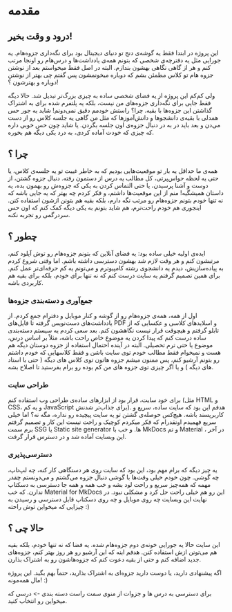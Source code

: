 # مقدمه

## درود و وقت بخیر!

این پروژه در ابتدا فقط یه گوشه‌ی دنج تو دنیای دیجیتال بود برای نگه‌داری جزوه‌هام. یه جورایی مثل یه دفترچه‌ی شخصی که بتونم همه‌ی یادداشت‌ها و درس‌هام رو اونجا مرتب کنم و هر از گاهی نگاهی بهشون بندازم. البته در اصل فقط میخواستم بعد از نوشتن جزوه هام تو کلاس مطمئن بشم که دوباره میخونمشون پس گفتم چی بهتر از نوشتن دوباره و بهترشون ؟! 

ولی کم‌کم این پروژه از یه فضای شخصی ساده به چیزی بزرگ‌تر تبدیل شد. حالا دیگه فقط جایی برای نگه‌داری جزوه‌های من نیست، بلکه یه پلتفرم شده برای به اشتراک گذاشتن این جزوه‌ها با بقیه. چرا؟ راستش خودمم دقیق نمی‌دونم! شاید یه جور حس همدلی با بقیه‌ی دانشجوها و دانش‌آموزها که مثل من گاهی یه جلسه کلاس رو از دست می‌دن و بعد باید در به در دنبال جزوه‌ی اون جلسه بگردن. یا شاید چون حس خوبی داره که چیزی که خودت آماده کردی، به درد یکی دیگه هم بخوره.

## چرا ؟

همه‌ی ما حداقل یه بار تو موقعیت‌هایی بودیم که به خاطر غیبت تو یه جلسه‌ی کلاس، یا حتی یه لحظه حواس‌پرتی، کل مطالب یه درس از دستمون رفته. دنبال جزوه گشتن، از دوست و آشنا پرسیدن، یا حتی التماس کردن به یکی که جزوه‌ش رو بهمون بده، یه داستان همیشگیه! منم از این موقعیت‌ها داشتم، و فکر کردم چه بهتر که یه جایی باشه که نه تنها خودم بتونم جزوه‌هام رو مرتب نگه دارم، بلکه بقیه هم بتونن ازشون استفاده کنن. اینجوری هم خودم راحت‌ترم، هم شاید بتونم به یکی دیگه کمک کنم که اون حس سردرگمی رو تجربه نکنه.

## چطور ؟

ایده‌ی اولیه خیلی ساده بود: یه فضای آنلاین که بتونم جزوه‌هام رو توش آپلود کنم، مرتبشون کنم و هر وقت لازم شد بهشون دسترسی داشته باشم. اما وقتی شروع کردم به پیاده‌سازیش، دیدم یه دانشجوی رشته کامپیوترم و می‌تونم یه کم حرفه‌ای‌تر عمل کنم. برای همین تصمیم گرفتم یه سایت درست کنم که نه تنها برای خودم، بلکه برای بقیه هم کاربردی باشه.

### جمع‌آوری و دسته‌بندی جزوه‌ها
 اول از همه، همه‌ی جزوه‌هام رو از گوشه و کنار موبایل و دفترام جمع کردم. از یادداشت‌های دست‌نویس گرفته تا فایل‌های PDF و اسلایدهای کلاسی و عکسایی که از تابلو گرفتم و هیچوقت قرار نیست نگاهشون کنم. بعد سعی کردم یه سیستم دسته‌بندی ساده درست کنم که پیدا کردن یه موضوع خاص راحت باشه، مثلاً بر اساس درس، موضوع یا حتی ترم تحصیلی. البته در آینده احتمال استفاده از جزوه دوستان دیگه هم هست و نمیخوام فقط مطالب خودم توی سایت باشن و فقط کلاسهایی که خودم داشتم رو بتونم آرشیو کنم، پس ممنون میشم جزوه هاتون توی کلاس های دیگه ( حتی با استاد های دیگه ) و یا اگر چیزی توی جزوه های من کم بوده رو برام بفرستید تا اصلاح بشه.

### طراحی سایت
 برای خود سایت، قرار بود از ابزارهای ساده‌ی طراحی وب استفاده کنم (مثل HTML و CSS، و یه کم JavaScript برای جذاب‌تر شدنش). هدفم این بود که سایت ساده، سریع و کاربرپسند باشه. هیچ‌کس حوصله‌ی گشتن تو یه سایت پیچیده رو نداره، مگه نه؟ اما خیلی سریع فهمیدم اونقدرام که فکر میکردم کوچیک و راحت نیست این کار و تصمیم گرفتم برم سمت SSG یا Static site generator ها. و خب با MkDocs و تم Material ، در آخر این وبسایت آماده شد و در دسترس قرار گرفت.

### دسترسی‌پذیری
یه چیز دیگه که برام مهم بود، این بود که سایت روی هر دستگاهی کار کنه، چه لپ‌تاپ، چه گوشی. چون خودم خیلی وقت‌ها با گوشی دنبال جزوه می‌گشتم و می‌دونستم چقدر مهمه که همه‌چیز سریع و راحت لود بشه و خب همه و همه جا دسترسی به دسکتاپ ندارن. که خب Material for MkDocs این رو هم خیلی راحت حل کرد و مشکلی نبود. در نهایت این وبسایت چه روی موبایل و چه روی دسکتاپ قابل دسترسی و رسیدن به چیزایی که میخواین توش راحته :)

## حالا چی ؟

این سایت حالا یه جورایی خونه‌ی دوم جزوه‌هام شده. یه فضا که نه تنها خودم، بلکه بقیه هم می‌تونن ازش استفاده کنن. هدفم اینه که این آرشیو رو هر روز بهتر کنم، جزوه‌های جدید اضافه کنم و حتی از بقیه دعوت کنم که جزوه‌هاشون رو به اشتراک بذارن.

اگه پیشنهادی دارید، یا دوست دارید جزوه‌ای به اشتراک بذارید، حتماً بهم بگید. این پروژه مال همه‌مونه! :)

برای دسترسی به درس ها و جزوات از منوی سمت راست دسته بندی -> درسی که میخواین رو انتخاب کنید.